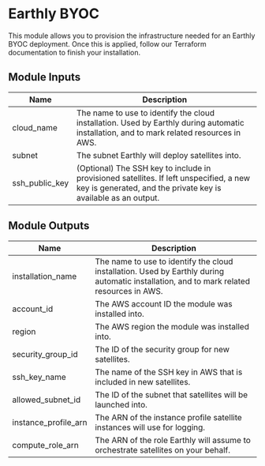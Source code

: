 # Earthly BYOC

This module allows you to provision the infrastructure needed for an Earthly BYOC deployment. Once this is applied, follow our Terraform documentation to finish your installation.

## Module Inputs

| Name           | Description                                                                                                                                              |
|----------------|----------------------------------------------------------------------------------------------------------------------------------------------------------|
| cloud_name     | The name to use to identify the cloud installation. Used by Earthly during automatic installation, and to mark related resources in AWS.                 |
| subnet         | The subnet Earthly will deploy satellites into.                                                                                                          |
| ssh_public_key | (Optional) The SSH key to include in provisioned satellites. If left unspecified, a new key is generated, and the private key is available as an output. |


## Module Outputs

| Name                 | Description                                                                                                                              |
|----------------------|------------------------------------------------------------------------------------------------------------------------------------------|
| installation_name    | The name to use to identify the cloud installation. Used by Earthly during automatic installation, and to mark related resources in AWS. |
| account_id           | The AWS account ID the module was installed into.                                                                                        |
| region               | The AWS region the module was installed into.                                                                                            |
| security_group_id    | The ID of the security group for new satellites.                                                                                         |
| ssh_key_name         | The name of the SSH key in AWS that is included in new satellites.                                                                       |
| allowed_subnet_id    | The ID of the subnet that satellites will be launched into.                                                                              |
| instance_profile_arn | The ARN of the instance profile satellite instances will use for logging.                                                                |
| compute_role_arn     | The ARN of the role Earthly will assume to orchestrate satellites on your behalf.                                                        |

